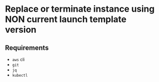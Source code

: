 # Replace or terminate instance using NON current launch template version

## Requirements

- `aws` cli
- `git`
- `jq`
- `kubectl`
